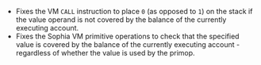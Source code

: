 * Fixes the VM `CALL` instruction to place `0` (as opposed to `1`) on the stack if the value operand is not covered by the balance of the currently executing account.
* Fixes the Sophia VM primitive operations to check that the specified value is covered by the balance of the currently executing account - regardless of whether the value is used by the primop.
